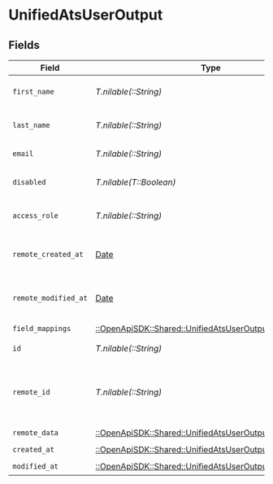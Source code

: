 # UnifiedAtsUserOutput


## Fields

| Field                                                                                                               | Type                                                                                                                | Required                                                                                                            | Description                                                                                                         |
| ------------------------------------------------------------------------------------------------------------------- | ------------------------------------------------------------------------------------------------------------------- | ------------------------------------------------------------------------------------------------------------------- | ------------------------------------------------------------------------------------------------------------------- |
| `first_name`                                                                                                        | *T.nilable(::String)*                                                                                               | :heavy_minus_sign:                                                                                                  | The first name of the user                                                                                          |
| `last_name`                                                                                                         | *T.nilable(::String)*                                                                                               | :heavy_minus_sign:                                                                                                  | The last name of the user                                                                                           |
| `email`                                                                                                             | *T.nilable(::String)*                                                                                               | :heavy_minus_sign:                                                                                                  | The email of the user                                                                                               |
| `disabled`                                                                                                          | *T.nilable(T::Boolean)*                                                                                             | :heavy_minus_sign:                                                                                                  | Whether the user is disabled                                                                                        |
| `access_role`                                                                                                       | *T.nilable(::String)*                                                                                               | :heavy_minus_sign:                                                                                                  | The access role of the user                                                                                         |
| `remote_created_at`                                                                                                 | [Date](https://ruby-doc.org/stdlib-2.6.1/libdoc/date/rdoc/Date.html)                                                | :heavy_minus_sign:                                                                                                  | The remote creation date of the user                                                                                |
| `remote_modified_at`                                                                                                | [Date](https://ruby-doc.org/stdlib-2.6.1/libdoc/date/rdoc/Date.html)                                                | :heavy_minus_sign:                                                                                                  | The remote modification date of the user                                                                            |
| `field_mappings`                                                                                                    | [::OpenApiSDK::Shared::UnifiedAtsUserOutputFieldMappings](../../models/shared/unifiedatsuseroutputfieldmappings.md) | :heavy_check_mark:                                                                                                  | N/A                                                                                                                 |
| `id`                                                                                                                | *T.nilable(::String)*                                                                                               | :heavy_minus_sign:                                                                                                  | The UUID of the user                                                                                                |
| `remote_id`                                                                                                         | *T.nilable(::String)*                                                                                               | :heavy_minus_sign:                                                                                                  | The remote ID of the user in the context of the 3rd Party                                                           |
| `remote_data`                                                                                                       | [::OpenApiSDK::Shared::UnifiedAtsUserOutputRemoteData](../../models/shared/unifiedatsuseroutputremotedata.md)       | :heavy_check_mark:                                                                                                  | N/A                                                                                                                 |
| `created_at`                                                                                                        | [::OpenApiSDK::Shared::UnifiedAtsUserOutputCreatedAt](../../models/shared/unifiedatsuseroutputcreatedat.md)         | :heavy_check_mark:                                                                                                  | N/A                                                                                                                 |
| `modified_at`                                                                                                       | [::OpenApiSDK::Shared::UnifiedAtsUserOutputModifiedAt](../../models/shared/unifiedatsuseroutputmodifiedat.md)       | :heavy_check_mark:                                                                                                  | N/A                                                                                                                 |